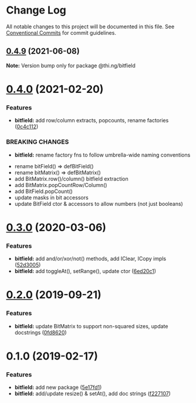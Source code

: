 # Change Log

All notable changes to this project will be documented in this file.
See [Conventional Commits](https://conventionalcommits.org) for commit guidelines.

## [0.4.9](https://github.com/thi-ng/umbrella/compare/@thi.ng/bitfield@0.4.8...@thi.ng/bitfield@0.4.9) (2021-06-08)

**Note:** Version bump only for package @thi.ng/bitfield





# [0.4.0](https://github.com/thi-ng/umbrella/compare/@thi.ng/bitfield@0.3.30...@thi.ng/bitfield@0.4.0) (2021-02-20)


### Features

* **bitfield:** add row/column extracts, popcounts, rename factories ([0c4c112](https://github.com/thi-ng/umbrella/commit/0c4c1127cbb9bd6fb071837adef2d7b65e2de533))


### BREAKING CHANGES

* **bitfield:** rename factory fns to follow umbrella-wide naming conventions

- rename bitField() => defBitField()
- rename bitMatrix() => defBitMatrix()
- add BitMatrix.row()/column() bitfield extraction
- add BitMatrix.popCountRow/Column()
- add BitField.popCount()
- update masks in bit accessors
- update BitField ctor & accessors to allow numbers (not just booleans)





# [0.3.0](https://github.com/thi-ng/umbrella/compare/@thi.ng/bitfield@0.2.8...@thi.ng/bitfield@0.3.0) (2020-03-06)


### Features

* **bitfield:** add and/or/xor/not() methods, add IClear, ICopy impls ([52d3005](https://github.com/thi-ng/umbrella/commit/52d3005281c90b89d41d3b2504e3eb47cafa6e03))
* **bitfield:** add toggleAt(), setRange(), update ctor ([6ed20c1](https://github.com/thi-ng/umbrella/commit/6ed20c13768fe3bdd38990ee79c865a13775fc2d))





# [0.2.0](https://github.com/thi-ng/umbrella/compare/@thi.ng/bitfield@0.1.12...@thi.ng/bitfield@0.2.0) (2019-09-21)

### Features

* **bitfield:** update BitMatrix to support non-squared sizes, update docstrings ([0fd8620](https://github.com/thi-ng/umbrella/commit/0fd8620))

# 0.1.0 (2019-02-17)

### Features

* **bitfield:** add new package ([5e17fd1](https://github.com/thi-ng/umbrella/commit/5e17fd1))
* **bitfield:** add/update resize() & setAt(), add doc strings ([f227107](https://github.com/thi-ng/umbrella/commit/f227107))
